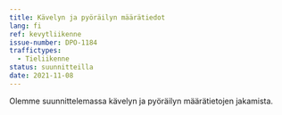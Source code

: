 ```yaml
---
title: Kävelyn ja pyöräilyn määrätiedot
lang: fi
ref: kevytliikenne
issue-number: DPO-1184
traffictypes:
  - Tieliikenne
status: suunnitteilla
date: 2021-11-08
---
```


Olemme suunnittelemassa kävelyn ja pyöräilyn määrätietojen jakamista.
